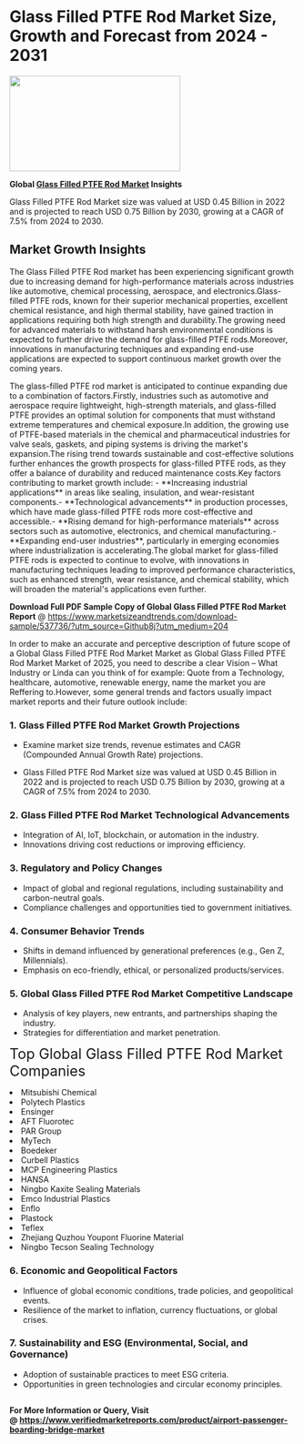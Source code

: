 <H1>Glass Filled PTFE Rod Market Size, Growth and Forecast from 2024 - 2031</H1><img class="aligncenter size-medium wp-image-584254" src="https://thirdeyenews.in/wp-content/uploads/2024/09/Global-Market-Research-300x168.jpeg" alt="" width="300" height="168" /><p><strong>Global&nbsp;<a href="https://www.marketsizeandtrends.com/download-sample/537736/?utm_source=Github8j?utm_medium=204">Glass Filled PTFE Rod Market</a> Insights</strong></p><p>Glass Filled PTFE Rod Market size was valued at USD 0.45 Billion in 2022 and is projected to reach USD 0.75 Billion by 2030, growing at a CAGR of 7.5% from 2024 to 2030.</p><p><h2>Market Growth Insights</h2> <p>The Glass Filled PTFE Rod market has been experiencing significant growth due to increasing demand for high-performance materials across industries like automotive, chemical processing, aerospace, and electronics.Glass-filled PTFE rods, known for their superior mechanical properties, excellent chemical resistance, and high thermal stability, have gained traction in applications requiring both high strength and durability.The growing need for advanced materials to withstand harsh environmental conditions is expected to further drive the demand for glass-filled PTFE rods.Moreover, innovations in manufacturing techniques and expanding end-use applications are expected to support continuous market growth over the coming years.</p> <p>The glass-filled PTFE rod market is anticipated to continue expanding due to a combination of factors.Firstly, industries such as automotive and aerospace require lightweight, high-strength materials, and glass-filled PTFE provides an optimal solution for components that must withstand extreme temperatures and chemical exposure.In addition, the growing use of PTFE-based materials in the chemical and pharmaceutical industries for valve seals, gaskets, and piping systems is driving the market's expansion.The rising trend towards sustainable and cost-effective solutions further enhances the growth prospects for glass-filled PTFE rods, as they offer a balance of durability and reduced maintenance costs.Key factors contributing to market growth include: - **Increasing industrial applications** in areas like sealing, insulation, and wear-resistant components.- **Technological advancements** in production processes, which have made glass-filled PTFE rods more cost-effective and accessible.- **Rising demand for high-performance materials** across sectors such as automotive, electronics, and chemical manufacturing.- **Expanding end-user industries**, particularly in emerging economies where industrialization is accelerating.The global market for glass-filled PTFE rods is expected to continue to evolve, with innovations in manufacturing techniques leading to improved performance characteristics, such as enhanced strength, wear resistance, and chemical stability, which will broaden the material's applications even further.<p><span class=""><strong>Download Full PDF Sample Copy of Global Glass Filled PTFE Rod Market Report</strong> @ <a href="https://www.marketsizeandtrends.com/download-sample/537736/?utm_source=Github8j?utm_medium=204" target="_blank">https://www.marketsizeandtrends.com/download-sample/537736/?utm_source=Github8j?utm_medium=204</a></span></p><p>In order to make an accurate and perceptive description of future scope of a Global&nbsp;Glass Filled PTFE Rod Market Market as Global&nbsp;Glass Filled PTFE Rod Market Market of 2025, you need to describe a clear Vision &ndash; What Industry or Linda can you think of for example: Quote from a Technology, healthcare, automotive, renewable energy, name the market you are Reffering to.However, some general trends and factors usually impact market reports and their future outlook include:</p><h3>1.&nbsp;<strong>Glass Filled PTFE Rod Market Growth Projections</strong></h3><ul><li>Examine market size trends, revenue estimates and CAGR (Compounded Annual Growth Rate) projections.</li><li><p>Glass Filled PTFE Rod Market size was valued at USD 0.45 Billion in 2022 and is projected to reach USD 0.75 Billion by 2030, growing at a CAGR of 7.5% from 2024 to 2030.</p></li></ul><h3>2.&nbsp;<strong>Glass Filled PTFE Rod Market Technological Advancements</strong></h3><ul><li>Integration of AI, IoT, blockchain, or automation in the industry.</li><li>Innovations driving cost reductions or improving efficiency.</li></ul><h3>3.&nbsp;<strong>Regulatory and Policy Changes</strong></h3><ul><li>Impact of global and regional regulations, including sustainability and carbon-neutral goals.</li><li>Compliance challenges and opportunities tied to government initiatives.</li></ul><h3>4.&nbsp;<strong>Consumer Behavior Trends</strong></h3><ul><li>Shifts in demand influenced by generational preferences (e.g., Gen Z, Millennials).</li><li>Emphasis on eco-friendly, ethical, or personalized products/services.</li></ul><h3>5.&nbsp;<strong>Global Glass Filled PTFE Rod Market Competitive Landscape</strong></h3><ul><li>Analysis of key players, new entrants, and partnerships shaping the industry.</li><li>Strategies for differentiation and market penetration.</li></ul><p data-pm-slice="1 1 []"><span style="color: inherit; font-family: inherit; font-size: 25px;">Top Global Glass Filled PTFE Rod Market Companies</span></p><div class="" data-test-id=""><p><li>Mitsubishi Chemical</li><li> Polytech Plastics</li><li> Ensinger</li><li> AFT Fluorotec</li><li> PAR Group</li><li> MyTech</li><li> Boedeker</li><li> Curbell Plastics</li><li> MCP Engineering Plastics</li><li> HANSA</li><li> Ningbo Kaxite Sealing Materials</li><li> Emco Industrial Plastics</li><li> Enflo</li><li> Plastock</li><li> Teflex</li><li> Zhejiang Quzhou Youpont Fluorine Material</li><li> Ningbo Tecson Sealing Technology</li></p></div><h3>6.&nbsp;<strong>Economic and Geopolitical Factors</strong></h3><ul><li>Influence of global economic conditions, trade policies, and geopolitical events.</li><li>Resilience of the market to inflation, currency fluctuations, or global crises.</li></ul><h3>7.&nbsp;<strong>Sustainability and ESG (Environmental, Social, and Governance)</strong></h3><ul><li>Adoption of sustainable practices to meet ESG criteria.</li><li>Opportunities in green technologies and circular economy principles.</li></ul><h2><strong style="font-size: 14px;">For More Information or Query, Visit @&nbsp;</strong><a style="background-color: #ffffff; font-size: 14px;" href="https://www.marketsizeandtrends.com/report/glass-filled-ptfe-rod-market/" target="_blank">https://www.verifiedmarketreports.com/product/airport-passenger-boarding-bridge-market</a></h2>
